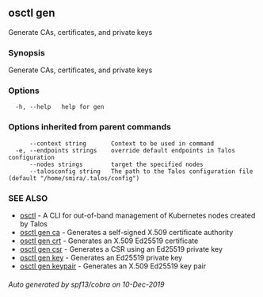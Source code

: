 <!-- markdownlint-disable -->
## osctl gen

Generate CAs, certificates, and private keys

### Synopsis

Generate CAs, certificates, and private keys

### Options

```
  -h, --help   help for gen
```

### Options inherited from parent commands

```
      --context string       Context to be used in command
  -e, --endpoints strings    override default endpoints in Talos configuration
      --nodes strings        target the specified nodes
      --talosconfig string   The path to the Talos configuration file (default "/home/smira/.talos/config")
```

### SEE ALSO

* [osctl](osctl.md)	 - A CLI for out-of-band management of Kubernetes nodes created by Talos
* [osctl gen ca](osctl_gen_ca.md)	 - Generates a self-signed X.509 certificate authority
* [osctl gen crt](osctl_gen_crt.md)	 - Generates an X.509 Ed25519 certificate
* [osctl gen csr](osctl_gen_csr.md)	 - Generates a CSR using an Ed25519 private key
* [osctl gen key](osctl_gen_key.md)	 - Generates an Ed25519 private key
* [osctl gen keypair](osctl_gen_keypair.md)	 - Generates an X.509 Ed25519 key pair

###### Auto generated by spf13/cobra on 10-Dec-2019
